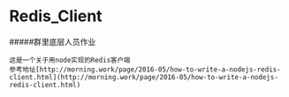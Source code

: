 # Redis_Client  

#####群里底层人员作业  

    这是一个关于用node实现的Redis客户端
    参考地址[http://morning.work/page/2016-05/how-to-write-a-nodejs-redis-client.html](http://morning.work/page/2016-05/how-to-write-a-nodejs-redis-client.html)
